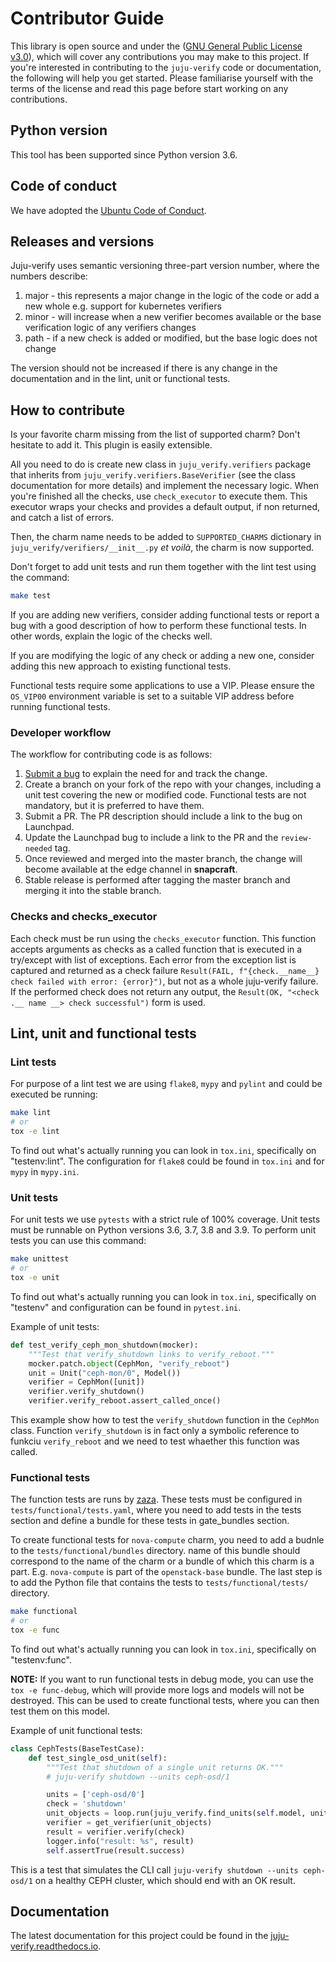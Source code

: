 # Contributor Guide

This library is open source and under the ([GNU General Public License v3.0][LICENSE]), 
which will cover any contributions you may make to this project. 
If you're interested in contributing to the ``juju-verify`` code or documentation, 
the following will help you get started. Please familiarise yourself with the terms of
the license and read this page before start working on any contributions.

## Python version

This tool has been supported since Python version 3.6.

## Code of conduct

We have adopted the [Ubuntu Code of Conduct][COC].

## Releases and versions

Juju-verify uses semantic versioning three-part version number, where the numbers
describe:

1. major - this represents a major change in the logic of the code or add a new whole
           e.g. support for kubernetes verifiers
2. minor - will increase when a new verifier becomes available or the base verification
           logic of any verifiers changes 
3. path - if a new check is added or modified, but the base logic does not change

The version should not be increased if there is any change in the documentation and
in the lint, unit or functional tests.
   
## How to contribute

Is your favorite charm missing from the list of supported charm? Don't hesitate
to add it. This plugin is easily extensible.

All you need to do is create new class in `juju_verify.verifiers` package that
inherits from `juju_verify.verifiers.BaseVerifier` (see the class documentation for
more details) and implement the necessary logic. When you're finished all the checks,
use `check_executor` to execute them. This executor wraps your checks and provides
a default output, if non returned, and catch a list of errors.

Then, the charm name needs to be added to `SUPPORTED_CHARMS` dictionary in
`juju_verify/verifiers/__init__.py` *et voilà*, the charm is now supported.

Don't forget to add unit tests and run them together with the lint test using
the command:  

```bash
make test
```
If you are adding new verifiers, consider adding functional tests or report a bug
with a good description of how to perform these functional tests. In other words,
explain the logic of the checks well.

If you are modifying the logic of any check or adding a new one, consider adding this
new approach to existing functional tests.

Functional tests require some applications to use a VIP. Please ensure the `OS_VIP00`
environment variable is set to a suitable VIP address before running functional tests.

### Developer workflow

The workflow for contributing code is as follows:

1. [Submit a bug][bugs] to explain the need for and track the change.
2. Create a branch on your fork of the repo with your changes, including a unit
   test covering the new or modified code. Functional tests are not mandatory, but
   it is preferred to have them.
3. Submit a PR. The PR description should include a link to the bug on Launchpad.
4. Update the Launchpad bug to include a link to the PR and the `review-needed` tag.
5. Once reviewed and merged into the master branch, the change will become available at
   the edge channel in **snapcraft**.
6. Stable release is performed after tagging the master branch and merging it into
   the stable branch.
   
### Checks and checks_executor

Each check must be run using the `checks_executor` function. This function accepts
arguments as checks as a called function that is executed in a try/except with list
of exceptions. Each error from the exception list is captured and returned as a check
failure `Result(FAIL, f"{check.__name__} check failed with error: {error}")`, but not
as a whole juju-verify failure. If the performed check does not return any output,
the `Result(OK, "<check .__ name __> check successful")` form is used.

## Lint, unit and functional tests

### Lint tests

For purpose of a lint test we are using `flake8`, `mypy` and `pylint` and could be
executed be running:

```bash
make lint
# or 
tox -e lint
```

To find out what's actually running you can look in `tox.ini`, specifically on
"testenv:lint". The configuration for `flake8` could be found in `tox.ini` and for
`mypy` in `mypy.ini`.

### Unit tests

For unit tests we use `pytests` with a strict rule of 100% coverage. Unit tests must
be runnable on Python versions 3.6, 3.7, 3.8 and 3.9. To perform unit tests you can use
this command:

```bash
make unittest
# or
tox -e unit
```

To find out what's actually running you can look in `tox.ini`, specifically on
"testenv" and configuration can be found in `pytest.ini`.

Example of unit tests:

```python
def test_verify_ceph_mon_shutdown(mocker):
    """Test that verify_shutdown links to verify_reboot."""
    mocker.patch.object(CephMon, "verify_reboot")
    unit = Unit("ceph-mon/0", Model())
    verifier = CephMon([unit])
    verifier.verify_shutdown()
    verifier.verify_reboot.assert_called_once()
```

This example show how to test the `verify_shutdown` function in the `CephMon` class. 
Function `verify_shutdown` is in fact only a symbolic reference to funkciu
`verify_reboot` and we need to test whaether this function was called.


### Functional tests

The function tests are runs by [zaza][zaza]. These tests must be configured in 
`tests/functional/tests.yaml`, where you need to add tests in the tests section
and define a bundle for these tests in gate_bundles section.

To create functional tests for `nova-compute` charm, you need to add a budnle to the 
`tests/functional/bundles` directory. name of this bundle should correspond to the name
of the charm or a bundle of which this charm is a part. E.g. `nova-compute` is part of
the `openstack-base` bundle. The last step is to add the Python file that contains the
tests to `tests/functional/tests/` directory.

```bash
make functional
# or
tox -e func
```

To find out what's actually running you can look in `tox.ini`, specifically on
"testenv:func".

**NOTE:** If you want to run functional tests in debug mode, you can use the 
`tox -e func-debug`, which will provide more logs and models will not be destroyed.
This can be used to create functional tests, where you can then test them on this model.

Example of unit functional tests:

```python
class CephTests(BaseTestCase):
    def test_single_osd_unit(self):
        """Test that shutdown of a single unit returns OK."""
        # juju-verify shutdown --units ceph-osd/1

        units = ['ceph-osd/0']
        check = 'shutdown'
        unit_objects = loop.run(juju_verify.find_units(self.model, units))
        verifier = get_verifier(unit_objects)
        result = verifier.verify(check)
        logger.info("result: %s", result)
        self.assertTrue(result.success)
```

This is a test that simulates the CLI call `juju-verify shutdown --units ceph-osd/1`
on a healthy CEPH cluster, which should end with an OK result.


## Documentation

The latest documentation for this project could be found in the 
[juju-verify.readthedocs.io][readthedocs].


<!-- Links -->
[LICENSE]: https://github.com/canonical/juju-verify/blob/master/LICENSE
[COC]: https://ubuntu.com/community/code-of-conduct
[bugs]: https://bugs.launchpad.net/juju-verify/+filebug
[readthedocs]: https://juju-verify.readthedocs.io/en/latest/index.html
[zaza]: https://zaza.readthedocs.io/en/latest/
